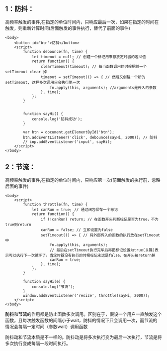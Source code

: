 ## 1：防抖：

高频率触发的事件,在指定的单位时间内，只响应最后一次，如果在指定的时间在触发，则重新计算时间(后面触发的事件执行，替代了前面的事件)

```
<body>
    <button id="btn">防抖</button>
    <script>
        function debounce(fn, time) {
            let timeout = null; // 创建一个标记用来存放定时器的返回值
            return function() {
                clearTimeout(timeout); // 每当函数调用的时候把前一个 setTimeout clear 掉
                timeout = setTimeout(() => { // 然后又创建一个新的 setTimeout, 这样多次调用只会执行第一次
                    fn.apply(this, arguments); //arguments是传入的参数
                }, time);
            };
        }


        function sayHi() {
            console.log('防抖成功');
        }

        var btn = document.getElementById('btn');
        btn.addEventListener('click', debounce(sayHi, 2000)); // 防抖
        // inp.addEventListener('input', sayHi);
    </script>
</body>
```







## 2：节流：

高频率触发的事件,在指定的单位时间内，只响应第一次(前面触发的执行前，忽略后面的事件)

```
<body>
    <script>
        function throttle(fn, time) {
            let canRun = true; // 通过闭包保存一个标记
            return function() {
                if (!canRun) return; // 在函数开头判断标记是否为true，不为true则return
                canRun = false; // 立即设置为false
                setTimeout(() => { // 将外部传入的函数的执行放在setTimeout中
                    fn.apply(this, arguments);
                    // 最后在setTimeout执行完毕后再把标记设置为true(关键)表示可以执行下一次循环了。当定时器没有执行的时候标记永远是false，在开头被return掉
                    canRun = true;
                }, time);
            };
        }

        function sayHi(e) {
            console.log("节流");
        }
        window.addEventListener('resize', throttle(sayHi, 2000));
    </script>
</body>
```







**防抖**和**节流**的作用都是防止函数多次调用。区别在于，假设一个用户一直触发这个函数，且每次触发函数的间隔小于wait，防抖的情况下只会调用一次，而节流的 情况会每隔一定时间（参数wait）调用函数

防抖动和节流本质是不一样的。防抖动是将多次执行变为最后一次执行，节流是将多次执行变成每隔一段时间执行。
